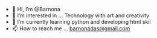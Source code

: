 - 👋 Hi, I’m @Barnona
- 👀 I’m interested in ... Technology with art and creativity
- 🌱 I’m currently learning python and developing html skil
- 📫 How to reach me ... barnonadas@gmail.com

<!---
Barnona/Barnona is a ✨ special ✨ repository because its `README.md` (this file) appears on your GitHub profile.
You can click the Preview link to take a look at your changes.
--->
